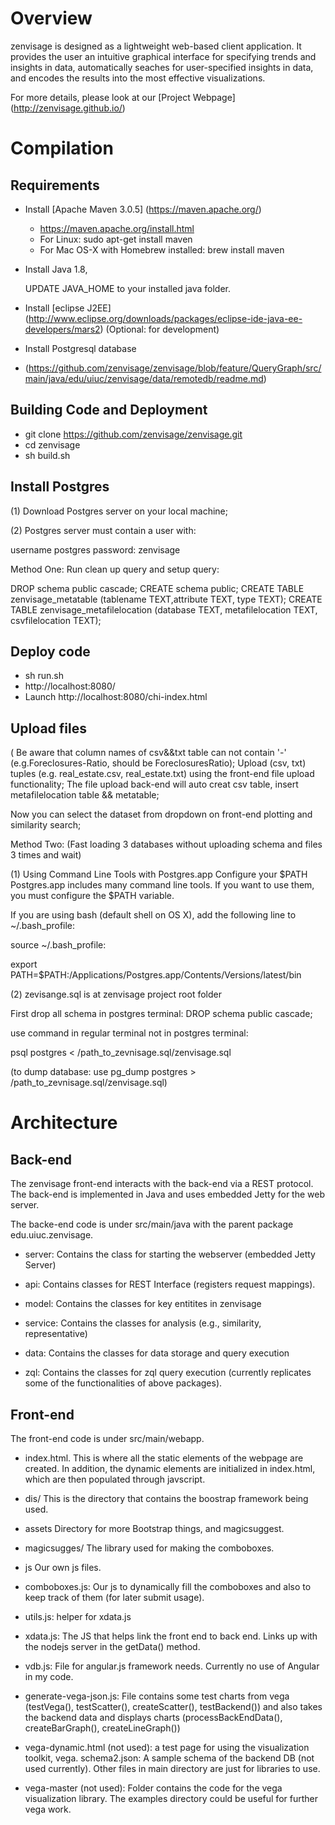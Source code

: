 # Overview
zenvisage is designed as a lightweight web-based client application. It provides the user an intuitive graphical interface for specifying trends and insights in data, automatically seaches for user-specified insights in data, and encodes the results into the most effective visualizations.

For more details, please look at our [Project Webpage] (http://zenvisage.github.io/)

# Compilation

## Requirements

* Install [Apache Maven 3.0.5] (https://maven.apache.org/) 
  * https://maven.apache.org/install.html
  * For Linux: sudo apt-get install maven
  * For Mac OS-X with Homebrew installed: brew install maven

* Install Java 1.8, 

  UPDATE JAVA_HOME to your installed java folder.

* Install [eclipse J2EE] (http://www.eclipse.org/downloads/packages/eclipse-ide-java-ee-developers/mars2) (Optional: for development) 

* Install Postgresql database

* (https://github.com/zenvisage/zenvisage/blob/feature/QueryGraph/src/main/java/edu/uiuc/zenvisage/data/remotedb/readme.md)


## Building Code and Deployment

*  git clone https://github.com/zenvisage/zenvisage.git
*  cd zenvisage
*  sh build.sh 

## Install Postgres
(1) Download Postgres server on your local machine;

(2) Postgres server must contain a user with:

username  postgres
password: zenvisage


Method One:
Run clean up query and setup query:

DROP schema public cascade;
CREATE schema public;
CREATE TABLE zenvisage_metatable (tablename TEXT,attribute TEXT, type TEXT);
CREATE TABLE zenvisage_metafilelocation (database TEXT, metafilelocation TEXT, csvfilelocation TEXT);



## Deploy code
*  sh run.sh
*  http://localhost:8080/
*  Launch http://localhost:8080/chi-index.html

## Upload files
( Be aware that column names of csv&&txt table can not contain '-' 
(e.g.Foreclosures-Ratio, should be ForeclosuresRatio);
Upload (csv, txt) tuples (e.g. real_estate.csv, real_estate.txt) using the front-end file upload functionality;
The file upload back-end will auto creat csv table, insert metafilelocation table && metatable;

Now you can select the dataset from dropdown on front-end plotting and similarity search;


Method Two: (Fast loading 3 databases without uploading schema and files 3 times and wait)

(1)
Using Command Line Tools with Postgres.app
Configure your $PATH
Postgres.app includes many command line tools. If you want to use them, you must configure the $PATH variable.

If you are using bash (default shell on OS X), add the following line to ~/.bash_profile:

source  ~/.bash_profile:

export PATH=$PATH:/Applications/Postgres.app/Contents/Versions/latest/bin

(2)
zevisange.sql is at zenvisage project root folder

First drop all schema in postgres terminal: DROP schema public cascade;

use command in regular terminal not in postgres terminal:

psql postgres < /path_to_zevnisage.sql/zenvisage.sql

(to dump database: use pg_dump postgres > /path_to_zevnisage.sql/zenvisage.sql)

# Architecture

## Back-end

The zenvisage front-end interacts with the back-end via a REST
protocol. The back-end is implemented in Java and uses embedded Jetty
for the web server. 

The backe-end code is under src/main/java with the parent package edu.uiuc.zenvisage. 

* server: 
Contains the class for starting the webserver (embedded Jetty Server)

* api: 
Contains classes for REST Interface (registers request mappings).

* model: 
Contains the classes for key entitites in zenvisage

* service:
Contains the classes for analysis (e.g., similarity, representative)

* data:
Contains the classes for data storage and query execution

* zql:
Contains the classes for zql query execution (currently replicates some of the functionalities of above packages).



## Front-end
The front-end code is under src/main/webapp. 

* index.html. This is where all the static elements of the webpage are created. In addition, the dynamic elements are initialized in index.html, which are then populated through javscript. 

* dis/
This is the directory that contains the boostrap framework being used. 

* assets 
Directory for more Bootstrap things, and magicsuggest. 

* magicsugges/
The library used for making the comboboxes. 


* js Our own js files. 

* comboboxes.js: Our js to dynamically fill the comboboxes and also to keep track of them (for later submit usage).

* utils.js: helper for xdata.js

* xdata.js: The JS that helps link the front end to back end. Links up with the nodejs server in the getData() method. 

* vdb.js: File for angular.js framework needs. Currently no use of Angular in my code. 

* generate-vega-json.js: 
File contains some test charts from vega (testVega(), testScatter(), createScatter(), testBackend())
and also takes the backend data and displays charts (processBackEndData(), createBarGraph(), createLineGraph())


* vega-dynamic.html (not used): a test page for using the visualization toolkit, vega. 
schema2.json: A sample schema of the backend DB (not used currently). 
Other files in main directory are just for libraries to use. 


* vega-master (not used): Folder contains the code for the vega visualization library.
The examples directory could be useful for further vega work. 

